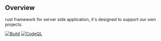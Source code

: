 ## Overview
rust framework for server side application, it's designed to support our own projects.

[![Build](https://github.com/neowu/core_rs_workspace/actions/workflows/build.yml/badge.svg)](https://github.com/neowu/core_rs_workspace/actions/workflows/build.yml)
[![CodeQL](https://github.com/neowu/core_rs_workspace/actions/workflows/codeql.yml/badge.svg)](https://github.com/neowu/core_rs_workspace/actions/workflows/codeql.yml)
